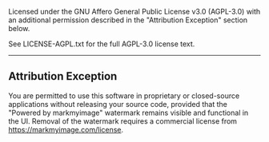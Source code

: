 Licensed under the GNU Affero General Public License v3.0 (AGPL-3.0)
with an additional permission described in the "Attribution Exception" section below.

See LICENSE-AGPL.txt for the full AGPL-3.0 license text.

---

## Attribution Exception

You are permitted to use this software in proprietary or closed-source applications
without releasing your source code, provided that the "Powered by markmyimage" watermark
remains visible and functional in the UI. Removal of the watermark requires a
commercial license from https://markmyimage.com/license.

